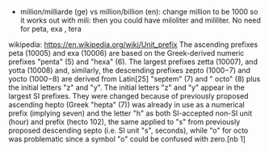 * million/milliarde (ge) vs million/billion (en): change million to be 1000 so it works out with mili: then you could have miloliter and mililiter. No need for peta, exa , tera


wikipedia: https://en.wikipedia.org/wiki/Unit_prefix
The ascending prefixes peta (10005) and exa (10006) are based on the Greek-derived numeric prefixes "penta" (5) and "hexa" (6). The largest prefixes zetta (10007), and yotta (10008) and, similarly, the descending prefixes zepto (1000−7) and yocto (1000−8) are derived from Latin[25] "septem" (7) and " octo" (8) plus the initial letters "z" and "y". The initial letters "z" and "y" appear in the largest SI prefixes. They were changed because of previously proposed ascending hepto (Greek "hepta" (7)) was already in use as a numerical prefix (implying seven) and the letter "h" as both SI-accepted non-SI unit (hour) and prefix (hecto 102), the same applied to "s" from previously proposed descending septo (i.e. SI unit "s", seconds), while "o" for octo was problematic since a symbol "o" could be confused with zero.[nb 1]
